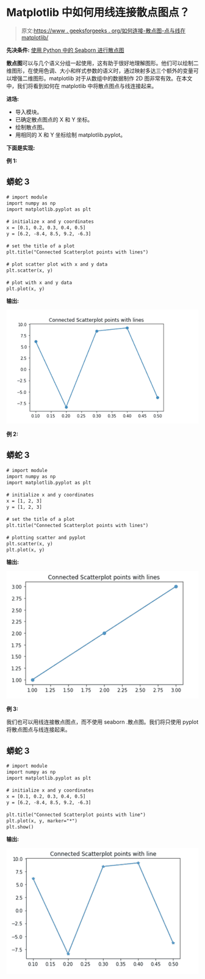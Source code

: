 # Matplotlib 中如何用线连接散点图点？

> 原文:[https://www . geeksforgeeks . org/如何连接-散点图-点与线在 matplotlib/](https://www.geeksforgeeks.org/how-to-connect-scatterplot-points-with-line-in-matplotlib/)

**先决条件:** [使用 Python 中的 Seaborn 进行散点图](https://www.geeksforgeeks.org/scatterplot-using-seaborn-in-python/)

**散点图**可以与几个语义分组一起使用，这有助于很好地理解图形。他们可以绘制二维图形，在使用色调、大小和样式参数的语义时，通过映射多达三个额外的变量可以增强二维图形。matplotlib 对于从数组中的数据制作 2D 图非常有效。在本文中，我们将看到如何在 matplotlib 中将散点图点与线连接起来。

**进场:**

*   导入模块。
*   已确定散点图点的 X 和 Y 坐标。
*   绘制散点图。
*   用相同的 X 和 Y 坐标绘制 matplotlib.pyplot。

**下面是实现:**

**例 1:**

## 蟒蛇 3

```
# import module
import numpy as np
import matplotlib.pyplot as plt

# initialize x and y coordinates
x = [0.1, 0.2, 0.3, 0.4, 0.5]
y = [6.2, -8.4, 8.5, 9.2, -6.3]

# set the title of a plot
plt.title("Connected Scatterplot points with lines")

# plot scatter plot with x and y data
plt.scatter(x, y)

# plot with x and y data
plt.plot(x, y)
```

**输出:**

![](img/165faf2815a9eb83ad6d7051d8b53cc7.png)

**例 2:**

## 蟒蛇 3

```
# import module
import numpy as np
import matplotlib.pyplot as plt

# initialize x and y coordinates
x = [1, 2, 3]
y = [1, 2, 3]

# set the title of a plot
plt.title("Connected Scatterplot points with lines")

# plotting scatter and pyplot
plt.scatter(x, y)
plt.plot(x, y)
```

**输出:**

![](img/0585001f23fd793f120473876352f214.png)

**例 3:**

我们也可以用线连接散点图点，而不使用 seaborn .散点图。我们将只使用 pyplot 将散点图点与线连接起来。

## 蟒蛇 3

```
# import module
import numpy as np
import matplotlib.pyplot as plt

# initialize x and y coordinates
x = [0.1, 0.2, 0.3, 0.4, 0.5]
y = [6.2, -8.4, 8.5, 9.2, -6.3]

plt.title("Connected Scatterplot points with line")
plt.plot(x, y, marker="*")
plt.show()
```

**输出:**

![](img/d979c1eaa06d296c0f39536a1902daab.png)